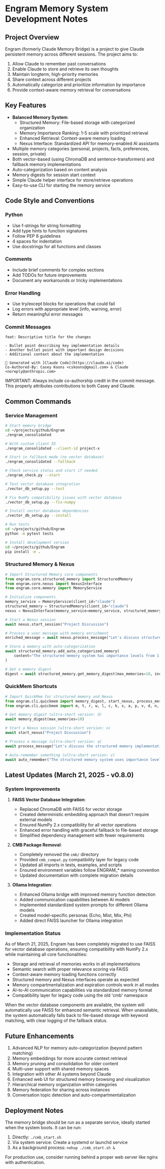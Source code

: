 # Engram Memory System Development Notes

## Project Overview

Engram (formerly Claude Memory Bridge) is a project to give Claude persistent memory across different sessions. The project aims to:

1. Allow Claude to remember past conversations
2. Enable Claude to store and retrieve its own thoughts
3. Maintain longterm, high-priority memories
4. Share context across different projects
5. Automatically categorize and prioritize information by importance
6. Provide context-aware memory retrieval for conversations

## Key Features

- **Balanced Memory System**:
  - Structured Memory: File-based storage with categorized organization
  - Memory Importance Ranking: 1-5 scale with prioritized retrieval
  - Enhanced Retrieval: Context-aware memory loading
  - Nexus Interface: Standardized API for memory-enabled AI assistants
- Multiple memory categories (personal, projects, facts, preferences, session, private)
- Both vector-based (using ChromaDB and sentence-transformers) and fallback memory implementations
- Auto-categorization based on content analysis
- Memory digests for session start context
- Simple Claude helper interface for store/retrieve operations
- Easy-to-use CLI for starting the memory service

## Code Style and Conventions

### Python

- Use f-strings for string formatting
- Add type hints to function signatures
- Follow PEP 8 guidelines
- 4 spaces for indentation
- Use docstrings for all functions and classes

### Comments

- Include brief comments for complex sections
- Add TODOs for future improvements
- Document any workarounds or tricky implementations

### Error Handling

- Use try/except blocks for operations that could fail
- Log errors with appropriate level (info, warning, error)
- Return meaningful error messages

### Commit Messages

```
feat: Descriptive title for the changes

- Bullet point describing key implementation details
- Another bullet point with important design decisions
- Additional context about the implementation

🤖 Generated with [Claude Code](https://claude.ai/code)
Co-Authored-By: Casey Koons <cskoons@gmail.com> & Claude <noreply@anthropic.com>
```

IMPORTANT: Always include co-authorship credit in the commit message. This properly attributes contributions to both Casey and Claude.

## Common Commands

### Service Management

```bash
# Start memory bridge
cd ~/projects/github/Engram
./engram_consolidated

# With custom client ID
./engram_consolidated --client-id project-x

# Start in fallback mode (no vector database)
./engram_consolidated --fallback

# Check service status and start if needed
./engram_check.py --start

# Test vector database integration
./vector_db_setup.py --test

# Fix NumPy compatibility issues with vector database
./vector_db_setup.py --fix-numpy

# Install vector database dependencies
./vector_db_setup.py --install

# Run tests
cd ~/projects/github/Engram
python -m pytest tests

# Install development version
cd ~/projects/github/Engram
pip install -e .
```

### Structured Memory & Nexus

```python
# Import Structured Memory core components
from engram.core.structured_memory import StructuredMemory
from engram.core.nexus import NexusInterface
from engram.core.memory import MemoryService

# Initialize components
memory_service = MemoryService(client_id="claude")
structured_memory = StructuredMemory(client_id="claude")
nexus = NexusInterface(memory_service=memory_service, structured_memory=structured_memory)

# Start a Nexus session
await nexus.start_session("Project Discussion")

# Process a user message with memory enrichment
enriched_message = await nexus.process_message("Let's discuss structured memory", is_user=True)

# Store a memory with auto-categorization
await structured_memory.add_auto_categorized_memory(
    content="The structured memory system has importance levels from 1-5"
)

# Get a memory digest
digest = await structured_memory.get_memory_digest(max_memories=10, include_private=False)
```

### QuickMem Shortcuts

```python
# Import QuickMem for structured memory and Nexus
from engram.cli.quickmem import memory_digest, start_nexus, process_message, auto_remember, end_nexus
from engram.cli.quickmem import m, t, r, w, l, c, k, s, a, p, v, d, n, q, y, z

# Get memory digest (ultra-short version: d)
await memory_digest(max_memories=10)

# Start a Nexus session (ultra-short version: n)
await start_nexus("Project Discussion")

# Process a message (ultra-short version: q)
await process_message("Let's discuss the structured memory implementation", is_user=True)

# Auto-remember something (ultra-short version: z)
await auto_remember("The structured memory system uses importance levels from 1 to 5")
```

## Latest Updates (March 21, 2025 - v0.8.0)

### System Improvements

1. **FAISS Vector Database Integration**:
   - Replaced ChromaDB with FAISS for vector storage
   - Created deterministic embedding approach that doesn't require external models
   - Ensured NumPy 2.x compatibility for all vector operations
   - Enhanced error handling with graceful fallback to file-based storage
   - Simplified dependency management with fewer requirements

2. **CMB Package Removal**:
   - Completely removed the `cmb/` directory
   - Provided `cmb_compat.py` compatibility layer for legacy code
   - Updated all imports in tests, examples, and scripts
   - Ensured environment variables follow ENGRAM_* naming convention
   - Updated documentation with complete migration details

3. **Ollama Integration**:
   - Enhanced Ollama bridge with improved memory function detection
   - Added communication capabilities between AI models
   - Implemented standardized system prompts for different Ollama models
   - Created model-specific personas (Echo, Mist, Mix, Phi)
   - Added direct FAISS launcher for Ollama integration

### Implementation Status

As of March 21, 2025, Engram has been completely migrated to use FAISS for vector database operations, ensuring compatibility with NumPy 2.x while maintaining all core functionalities:

- Storage and retrieval of memories works in all implementations
- Semantic search with proper relevance scoring via FAISS
- Context-aware memory loading functions correctly
- Structured memory and Nexus interfaces operate as expected
- Memory compartmentalization and expiration controls work in all modes
- AI-to-AI communication capabilities via standardized memory format
- Compatibility layer for legacy code using the old 'cmb' namespace

When the vector database components are available, the system will automatically use FAISS for enhanced semantic retrieval. When unavailable, the system automatically falls back to file-based storage with keyword matching, with clear logging of the fallback status.

## Future Enhancements

1. Advanced NLP for memory auto-categorization (beyond pattern matching)
2. Memory embeddings for more accurate context retrieval
3. Memory pruning and consolidation for older content
4. Multi-user support with shared memory spaces
5. Integration with other AI systems beyond Claude
6. Enhanced web UI for structured memory browsing and visualization
7. Hierarchical memory organization within categories
8. Memory federation for sharing across instances 
9. Conversation topic detection and auto-compartmentalization

## Deployment Notes

The memory bridge should be run as a separate service, ideally started when the system boots. It can be run:

1. Directly: `./cmb_start.sh`
2. Via system service: Create a systemd or launchd service
3. As a background process: `nohup ./cmb_start.sh &`

For production use, consider running behind a proper web server like nginx with authentication.